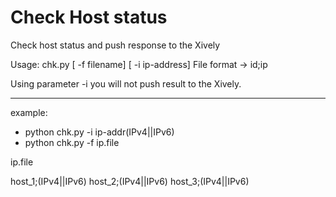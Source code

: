 Check Host status
=================

Check host status and push response to the Xively

Usage: chk.py [ -f filename] [ -i ip-address] 
File format -> id;ip

Using parameter -i you will not push result to the Xively.

-----------------
example:
 -  python chk.py -i ip-addr(IPv4||IPv6) 
 -  python chk.py -f ip.file   


ip.file


host_1;(IPv4||IPv6) 
host_2;(IPv4||IPv6) 
host_3;(IPv4||IPv6) 

